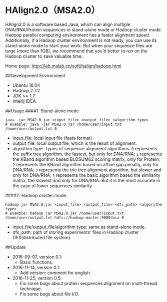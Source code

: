 # HAlign2.0（MSA2.0）
HAlign2.0 is a software based Java, which can align multiple DNA/RNA/Protein sequences in stand-alone mode or Hadoop cluster mode. Hadoop parallel computing environment has a faster alignment speed. Additionally, if a Hadoop cluster environment is not ready, you can use its stand-alone mode to start your work. But when your sequence files are large (more than 1GB), we recommend that you'd better to run on the Hadoop cluster to save valuable time.

Home page: http://lab.malab.cn/soft/halign/hadoop.html

##Development Environment

* Ubantu 16.04
* Hadoop 2.7.2
* JDK >= 1.7
* Intellij IDEA

##Usage
####1. Stand-alone mode
```
java -jar MSA2.0.jar <input_file> <output_file> <algorithm type>
# example: java -jar MSA2.0.jar /home/user/input.txt /home/user/output.txt 0
```
  * input_file: local input file (fasta format)
  * output_file: local output file, which is the result of alignment.
  * algorithm type: Types of sequence alignment algorithms. `0` represents the suffix tree algorithm, the fastest, but only for DNA/RNA; `1` represents the KBand algorithm based BLOSUM62 scoring matrix, only for Protein; `2` represents the KBand algorithm based on affine gap penalty, only for DNA/RNA; `3` represents the trie tree alignment algorithm, but slower and only for DNA/RNA; `4` represents the basic algorithm based the similarity matrix, the slowest and only for DNA/RNA. But it is the most accurate in the case of lower sequences similarity.
  
####2. Hadoop cluster mode
```
hadoop jar MSA2.0.jar <input_file> <output_file> <dfs_path> <algorithm type>
# example: hadoop jar MSA2.0.jar /home/user/input.txt /home/user/output.txt hdfs://hadoop-master:9000/msa 0
```
  * input_file/output_file/algorithm type: same as stand-alone mode.
  * dfs_path: path of storing experiments' files in Hadoop cluster DFS(distributed file system).

  
##Update
* 2016-09-07, version 0.1:
  * Basic functions.
* 2016-11-14, version 0.1:
  * Add version: comment for english.
* 2016-11-25, version 0.5:
  * Fix some bugs about protein sequences alignment on multi-thread technique.
  * Fix some bugs about file I/O.
 